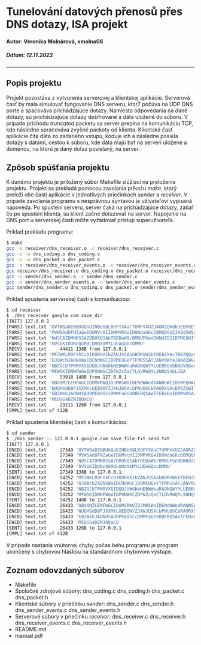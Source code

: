 # Tunelování datových přenosů přes DNS dotazy, ISA projekt
#### Autor: Veronika Molnárová, xmolna08
##### Dátum: 12.11.2022 
---

## Popis projektu
Projekt pozostáva z vytvorenia serverovej a klientskej aplikácie.
Serverová časť by mala simulovať fungovanie DNS serveru, ktor7 počúva na UDP DNS porte a spacováva prichádzajúce dotazy. Namiesto odpovedania na dané dotazy, sú prichádzajúce dotazy dešifrované a dáta uložené do súboru. V prípade príchodu *truncated* packetu sa server prepína na komunikáciu TCP, kde následne spracováva zvyšné packety od klienta.
Klientská časť aplikácie číta dáta zo zadaného vstupu, kóduje ich a následne posiela dotazy s dátami, cestou k súboru, kde dáta majú byť na serveri uložené a doménou, na ktorú je daný dotaz posielaný, na server.

## Zpôsob spúšťania projektu

K danému projektu je priložený súbor Makefile slúžiaci na preloženie projektu. Projekt sa prekladá pomocou zavolania príkažu *make*, ktorý preloží obe časti aplikácie v jednotlivých priečinkoch *sender* a *receiver*. V prípade zavolania programu s nesprávnou syntaxou je užívateľovi vypísaná nápoveda. Po spustení serveru, server čaká na prichádzajúce dotazy, zatiaľ čo po spustení klienta, sa klient začne dotazovať na server. Napojenie na DNS port u serverskej časti môže vyžadovať prístup superužívateľa.

Príklad prekladu programu:
```sh
$ make
gcc -o receiver/dns_receiver.o -c receiver/dns_receiver.c
gcc -c -o dns_coding.o dns_coding.c
gcc -c -o dns_packet.o dns_packet.c
gcc -o receiver/dns_receiver_events.o -c receiver/dns_receiver_events.c
gcc receiver/dns_receiver.o dns_coding.o dns_packet.o receiver/dns_receiver_events.o -o receiver/dns_receiver
gcc -o sender/dns_sender.o -c sender/dns_sender.c
gcc -o sender/dns_sender_events.o -c sender/dns_sender_events.c
gcc sender/dns_sender.o dns_coding.o dns_packet.o sender/dns_sender_events.o -o sender/dns_sender
```

Príklad spustenia serverskej časti s komunikáciou:

```sh
$ cd receiver
$ ./dns_receiver google.com save_dir
[INIT] 127.0.0.1
[PARS] text.txt 'OVTWQaDINBUGQaDINBUGQLROFYXAaCTUMFVXUZJAORZGKdDJEBVXEYLUEBYGScY'
[PARS] text.txt 'MVWSAdDFNZaGeIDUMVcHIIDMMVRGeIDONdaGKcDBMQQGUZJAOdSWScTEFQGQUbI'
[PARS] text.txt 'NdSCAZDMNBSSAZDBORQSAbTBEBaWIcBMBUFGedDWNdZGSIDTMEQHIYbQFQGQUYQ'
[PARS] text.txt 'OVSGKIDUNcQGMdLOMdXXMYLUEAGQUcDMMU'
[RECV] text.txt     44411 138B from 127.0.0.1
[PARS] text.txt 'MFZWKLROFYXCcDIKORXXIbZANJSSAabBORVWSbTBEBZXAcTBOZQQaCTENZSXGIA'
[PARS] text.txt 'OJQWcbZAONXWaIDCNdWGCIDOMEQGeYTFMRSSAYJANVQWYaJANdZWGaDOOVaGKIA'
[PARS] text.txt 'NBZGCbTPNRVXSIDQOJUWGbbNEBWWeaRAONQWYYLUEBRGebBAOVUGecTLNdbHSIA'
[PARS] text.txt 'MFWGKIDNMFWGeIDPONWGCZDFNZcQaCTLOVRWQYLSNNQSAbLJEA'
[RECV] text.txt     53918 148B from 127.0.0.1
[PARS] text.txt 'OBXXMZLEMFWGCIDOMVRWQIDJMRSWaIDENdWWedRANNSWIIDTMEQHAbDBNZaWUZI'
[PARS] text.txt 'NUQHGdDBPJXXMYLUEBQWYZJANJQSAcbPNUQGCbRAORXSAcDPOZSWIYLMMEQHUZI'
[PARS] text.txt 'EBZWebJAONUSAdDPEBdGCcDMMFaGSbDBEBQSAeTFEBaGeIDOMVUSAZLKEBWWeaQ'
[PARS] text.txt 'MEQGGaDZMJQQaCQ'
[RECV] text.txt     23211 126B from 127.0.0.1
[CMPL] text.txt of 412B
```

Príklad spustenia klientskej časti s komunikáciou:
```sh
$ cd sender
$ ./dns_sender -u 127.0.0.1 google.com save_file.txt send.txt
[INIT] 127.0.0.1
[ENCD] text.txt     27349 'OVTWQaDINBUGQaDINBUGQLROFYXAaCTUMFVXUZJAORZGKdDJEBVXEYLUEBYGScY'
[ENCD] text.txt     27349 'MVWSAdDFNZaGeIDUMVcHIIDMMVRGeIDONdaGKcDBMQQGUZJAOdSWScTEFQGQUbI'
[ENCD] text.txt     27349 'NdSCAZDMNBSSAZDBORQSAbTBEBaWIcBMBUFGedDWNdZGSIDTMEQHIYbQFQGQUYQ'
[ENCD] text.txt     27349 'OVSGKIDUNcQGMdLOMdXXMYLUEAGQUcDMMU'
[SENT] text.txt     27349 138B to 127.0.0.1
[ENCD] text.txt     54252 'MFZWKLROFYXCcDIKORXXIbZANJSSAabBORVWSbTBEBZXAcTBOZQQaCTENZSXGIA'
[ENCD] text.txt     54252 'OJQWcbZAONXWaIDCNdWGCIDOMEQGeYTFMRSSAYJANVQWYaJANdZWGaDOOVaGKIA'
[ENCD] text.txt     54252 'NBZGCbTPNRVXSIDQOJUWGbbNEBWWeaRAONQWYYLUEBRGebBAOVUGecTLNdbHSIA'
[ENCD] text.txt     54252 'MFWGKIDNMFWGeIDPONWGCZDFNZcQaCTLOVRWQYLSNNQSAbLJEA'
[SENT] text.txt     54252 148B to 127.0.0.1
[ENCD] text.txt     26433 'OBXXMZLEMFWGCIDOMVRWQIDJMRSWaIDENdWWedRANNSWIIDTMEQHAbDBNZaWUZI'
[ENCD] text.txt     26433 'NUQHGdDBPJXXMYLUEBQWYZJANJQSAcbPNUQGCbRAORXSAcDPOZSWIYLMMEQHUZI'
[ENCD] text.txt     26433 'EBZWebJAONUSAdDPEBdGCcDMMFaGSbDBEBQSAeTFEBaGeIDOMVUSAZLKEBWWeaQ'
[ENCD] text.txt     26433 'MEQGGaDZMJQQaCQ'
[SENT] text.txt     26433 126B to 127.0.0.1
[CMPL] text.txt of 412B
```


V prípade nastania vnútornej chyby počas behu programu je program ukončený s chybovou hláškou na štandardnom chybovom výstupe.

## Zoznam odovzdaných súborov
- Makefile
- Spoločné zdrojové súbory: dns\_coding.c dns\_coding.h dns\_packet.c dns\_packet.h
- Klientské súbory v priečinku *sender*:
dns\_sender.c dns\_sender.h dns\_sender\_events.c dns\_sender\_events.h
- Serverové súbory v priečinku *receiver*:
dns\_receiver.c dns\_receiver.h dns\_receiver\_events.c dns\_receiver\_events.h
- README.md
- manual.pdf